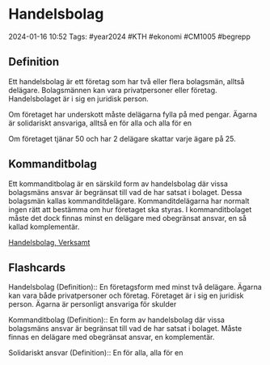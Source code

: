# Handelsbolag

2024-01-16 10:52
Tags: #year2024 #KTH #ekonomi #CM1005 #begrepp

## Definition

Ett handelsbolag är ett företag som har två eller flera bolagsmän, alltså delägare. Bolagsmännen kan vara privatpersoner eller företag. Handelsbolaget är i sig en juridisk person.

Om företaget har underskott måste delägarna fylla på med pengar.
Ägarna är solidariskt ansvariga, alltså en för alla och alla för en

Om företaget tjänar 50 och har 2 delägare skattar varje ägare på 25.

## Kommanditbolag

Ett kommanditbolag är en särskild form av handelsbolag där vissa bolagsmäns ansvar är begränsat till vad de har satsat i bolaget. Dessa bolagsmän kallas kommanditdelägare. Kommanditdelägarna har normalt ingen rätt att bestämma om hur företaget ska styras. I kommanditbolaget måste det dock finnas minst en delägare med obegränsat ansvar, en så kallad komplementär.

[Handelsbolag, Verksamt](https://www.verksamt.se/starta/valj-foretagsform/handelsbolag-eller-kommanditbolag)

## Flashcards

Handelsbolag (Definition):: En företagsform med minst två delägare. Ägarna kan vara både privatpersoner och företag. Företaget är i sig en juridisk person. Ägarna är personligt ansvariga för skulder
<!--SR:!2024-02-28,20,270!2024-02-10,10,270-->

Kommanditbolag (Definition):: En form av handelsbolag där vissa bolagsmäns ansvar är begränsat till vad de har satsat i bolaget. Måste finnas en delägare med obegränsat ansvar, en komplementär.
<!--SR:!2024-02-21,14,252!2024-02-14,15,290-->

Solidariskt ansvar (Definition):: En för alla, alla för en
<!--SR:!2024-02-20,17,295!2024-02-17,17,292-->
